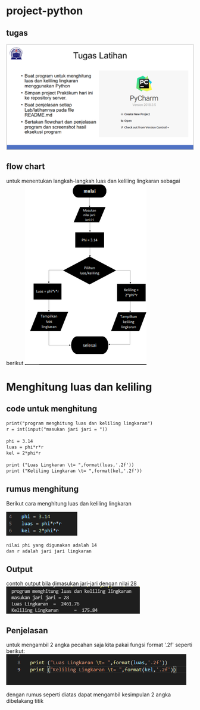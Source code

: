 # project-python
## tugas

![img](gambar/tugas.png)

## flow chart

untuk menentukan langkah-langkah luas dan keliling lingkaran sebagai berikut
![img](gambar/flowchart.png)

# Menghitung luas dan keliling 
## code untuk menghitung 

    print("program menghitung luas dan keliling lingkaran")
    r = int(input("masukan jari jari = "))

    phi = 3.14
    luas = phi*r*r
    kel = 2*phi*r

    print ("Luas Lingkaran \t= ",format(luas,'.2f'))
    print ("Keliling Lingkaran \t= ",format(kel,'.2f'))

## rumus menghitung
Berikut cara menghitung luas dan keliling lingkaran

![img](gambar/rumus.png)

    nilai phi yang digunakan adalah 14 
    dan r adalah jari jari lingkaran

## Output
contoh output bila dimasukan jari-jari dengan nilai 28
![img](gambar/output.png)

## Penjelasan 
untuk mengambil 2 angka pecahan saja kita pakai fungsi format '.2f' seperti berikut:
![img](gambar/penjelasan.png)

dengan rumus seperti diatas dapat mengambil kesimpulan 2 angka dibelakang titik
